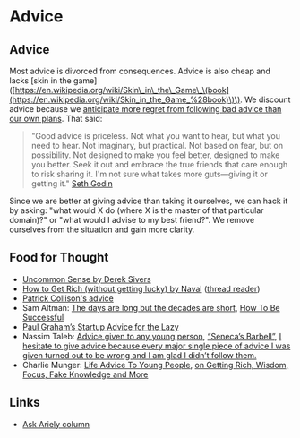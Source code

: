 # Advice

## Advice

Most advice is divorced from consequences. Advice is also cheap and lacks \[skin in the game\]\([https://en.wikipedia.org/wiki/Skin\_in\_the\_Game\_\(book](https://en.wikipedia.org/wiki/Skin_in_the_Game_%28book)\)\). We discount advice because we [anticipate more regret from following bad advice than our own plans](https://onlinelibrary.wiley.com/doi/full/10.1002/bdm.2048). That said:

> "Good advice is priceless. Not what you want to hear, but what you need to hear. Not imaginary, but practical. Not based on fear, but on possibility. Not designed to make you feel better, designed to make you better. Seek it out and embrace the true friends that care enough to risk sharing it. I'm not sure what takes more guts—giving it or getting it." [Seth Godin](https://seths.blog/2014/05/good-advice/)

Since we are better at giving advice than taking it ourselves, we can hack it by asking: "what would X do \(where X is the master of that particular domain\)?" or "what would I advise to my best friend?". We remove ourselves from the situation and gain more clarity.

## Food for Thought

* [Uncommon Sense by Derek Sivers](https://www.youtube.com/playlist?list=PLBAAC8C0430D64F4D)
* [How to Get Rich \(without getting lucky\) by Naval](https://twitter.com/naval/status/1002103360646823936) \([thread reader](https://threadreaderapp.com/thread/1002103360646823936.html)\)
* [Patrick Collison's advice](https://patrickcollison.com/advice)
* Sam Altman: [The days are long but the decades are short](https://blog.samaltman.com/the-days-are-long-but-the-decades-are-short), [How To Be Successful](https://blog.samaltman.com/how-to-be-successful)
* [Paul Graham’s Startup Advice for the Lazy](https://medium.com/swlh/graham-for-the-lazy-51a170dacc86)
* Nassim Taleb: [Advice given to any young person](https://twitter.com/nntaleb/status/975748062176952322?lang=en), [“Seneca’s Barbell”](https://www.nuggetsofthought.com/2018/04/02/nassim-taleb-senecas-barbell), [I hesitate to give advice because  every  major single piece of advice I was given turned out to be wrong and I am glad I didn’t follow them.](http://fooledbyrandomness.com/AUBCommencement.pdf)
* Charlie Munger: [Life Advice To Young People](https://www.nuggetsofthought.com/2018/02/18/charlie-mungers-advice-to), [on Getting Rich, Wisdom, Focus, Fake Knowledge and More](https://fs.blog/2017/02/charlie-munger-wisdom/)

## Links

* [Ask Ariely column](http://danariely.com/tag/advice-column/)

